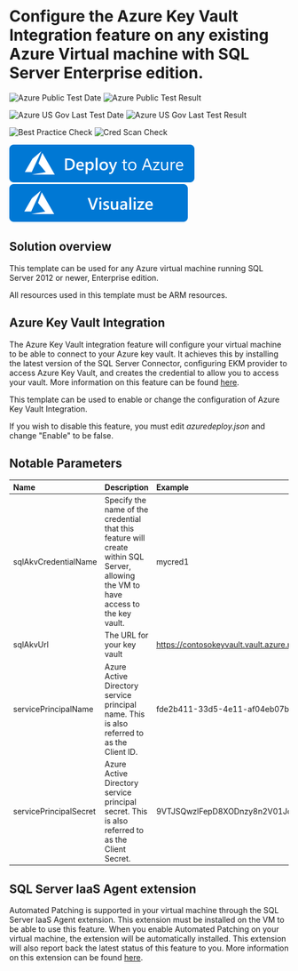 # Configure the Azure Key Vault Integration feature on any existing Azure Virtual machine with SQL Server Enterprise edition.

![Azure Public Test Date](https://azurequickstartsservice.blob.core.windows.net/badges/101-vm-sql-existing-keyvault-update/PublicLastTestDate.svg)
![Azure Public Test Result](https://azurequickstartsservice.blob.core.windows.net/badges/101-vm-sql-existing-keyvault-update/PublicDeployment.svg)

![Azure US Gov Last Test Date](https://azurequickstartsservice.blob.core.windows.net/badges/101-vm-sql-existing-keyvault-update/FairfaxLastTestDate.svg)
![Azure US Gov Last Test Result](https://azurequickstartsservice.blob.core.windows.net/badges/101-vm-sql-existing-keyvault-update/FairfaxDeployment.svg)

![Best Practice Check](https://azurequickstartsservice.blob.core.windows.net/badges/101-vm-sql-existing-keyvault-update/BestPracticeResult.svg)
![Cred Scan Check](https://azurequickstartsservice.blob.core.windows.net/badges/101-vm-sql-existing-keyvault-update/CredScanResult.svg)

[![Deploy To Azure](https://raw.githubusercontent.com/Azure/azure-quickstart-templates/master/1-CONTRIBUTION-GUIDE/images/deploytoazure.svg?sanitize=true)]("https://portal.azure.com/#create/Microsoft.Template/uri/https%3A%2F%2Fraw.githubusercontent.com%2FAzure%2Fazure-quickstart-templates%2Fmaster%2F101-vm-sql-existing-keyvault-update%2Fazuredeploy.json")
[![Visualize](https://raw.githubusercontent.com/Azure/azure-quickstart-templates/master/1-CONTRIBUTION-GUIDE/images/visualizebutton.svg?sanitize=true)]("http://armviz.io/#/?load=https%3A%2F%2Fraw.githubusercontent.com%2FAzure%2Fazure-quickstart-templates%2Fmaster%2F101-vm-sql-existing-keyvault-update%2Fazuredeploy.json")

## Solution overview

This template can be used for any Azure virtual machine running SQL Server 2012
or newer, Enterprise edition.

All resources used in this template must be ARM resources.

## Azure Key Vault Integration

The Azure Key Vault integration feature will configure your virtual machine to
be able to connect to your Azure key vault. It achieves this by installing the
latest version of the SQL Server Connector, configuring EKM provider to access
Azure Key Vault, and creates the credential to allow you to access your vault.
More information on this feature can be found
[here](https://azure.microsoft.com/en-us/documentation/articles/virtual-machines-windows-ps-sql-keyvault/).

This template can be used to enable or change the configuration of Azure Key
Vault Integration.

If you wish to disable this feature, you must edit _azuredeploy.json_ and change
"Enable" to be false.

## Notable Parameters

| Name                   | Description                                                                                                                          | Example                                      |
| :--------------------- | :----------------------------------------------------------------------------------------------------------------------------------- | :------------------------------------------- |
| sqlAkvCredentialName   | Specify the name of the credential that this feature will create within SQL Server, allowing the VM to have access to the key vault. | mycred1                                      |
| sqlAkvUrl              | The URL for your key vault                                                                                                           | https://contosokeyvault.vault.azure.net/     |
| servicePrincipalName   | Azure Active Directory service principal name. This is also referred to as the Client ID.                                            | fde2b411-33d5-4e11-af04eb07b669ccf2          |
| servicePrincipalSecret | Azure Active Directory service principal secret. This is also referred to as the Client Secret.                                      | 9VTJSQwzlFepD8XODnzy8n2V01Jd8dAjwm/azF1XDKM= |

## SQL Server IaaS Agent extension

Automated Patching is supported in your virtual machine through the SQL Server
IaaS Agent extension. This extension must be installed on the VM to be able to
use this feature. When you enable Automated Patching on your virtual machine,
the extension will be automatically installed. This extension will also report
back the latest status of this feature to you. More information on this
extension can be found
[here](https://azure.microsoft.com/en-us/documentation/articles/virtual-machines-windows-sql-server-agent-extension/).
